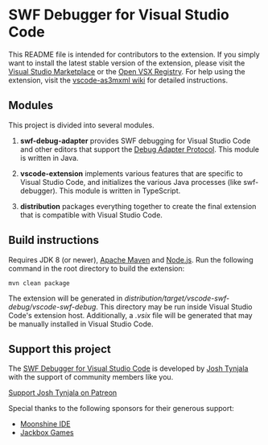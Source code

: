 # SWF Debugger for Visual Studio Code

This README file is intended for contributors to the extension. If you simply want to install the latest stable version of the extension, please visit the [Visual Studio Marketplace](https://marketplace.visualstudio.com/items?itemName=bowlerhatllc.vscode-swf-debug) or the [Open VSX Registry](https://open-vsx.org/extension/bowlerhatllc/vscode-swf-debug). For help using the extension, visit the [vscode-as3mxml wiki](https://github.com/BowlerHatLLC/vscode-as3mxml/wiki) for detailed instructions.

## Modules

This project is divided into several modules.

1. **swf-debug-adapter** provides SWF debugging for Visual Studio Code and other editors that support the [Debug Adapter Protocol](https://microsoft.github.io/debug-adapter-protocol/). This module is written in Java.

1. **vscode-extension** implements various features that are specific to Visual Studio Code, and initializes the various Java processes (like swf-debugger). This module is written in TypeScript.

1. **distribution** packages everything together to create the final extension that is compatible with Visual Studio Code.

## Build instructions

Requires JDK 8 (or newer), [Apache Maven](https://maven.apache.org/) and [Node.js](https://nodejs.org/). Run the following command in the root directory to build the extension:

```
mvn clean package
```

The extension will be generated in _distribution/target/vscode-swf-debug/vscode-swf-debug_. This directory may be run inside Visual Studio Code's extension host. Additionally, a _.vsix_ file will be generated that may be manually installed in Visual Studio Code.

## Support this project

The [SWF Debugger for Visual Studio Code](https://marketplace.visualstudio.com/items?itemName=bowlerhatllc.vscode-swf-debug) is developed by [Josh Tynjala](http://patreon.com/josht) with the support of community members like you.

[Support Josh Tynjala on Patreon](http://patreon.com/josht)

Special thanks to the following sponsors for their generous support:

- [Moonshine IDE](https://moonshine-ide.com/)
- [Jackbox Games](https://jackboxgames.com)
